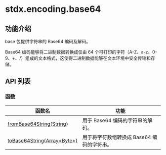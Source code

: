 # stdx.encoding.base64

## 功能介绍

base 包提供字符串的 Base64 编码及解码。

Base64 编码能够将二进制数据转换成仅由 64 个可打印的字符（A-Z、a-z、0-9、+、/）组成的文本格式，这使得二进制数据能够在文本环境中安全传输和存储。

## API 列表

### 函数

|              函数名          |           功能           |
| --------------------------- | ------------------------ |
| [fromBase64String(String)](./base64_package_api/base64_package_funcs.md#func-frombase64stringstring) | 用于 Base64 编码的字符串的解码。 |
| [toBase64String(Array\<Byte>)](./base64_package_api/base64_package_funcs.md#func-tobase64stringarraybyte) | 用于将字符数组转换成 Base64 编码的字符串。 |
